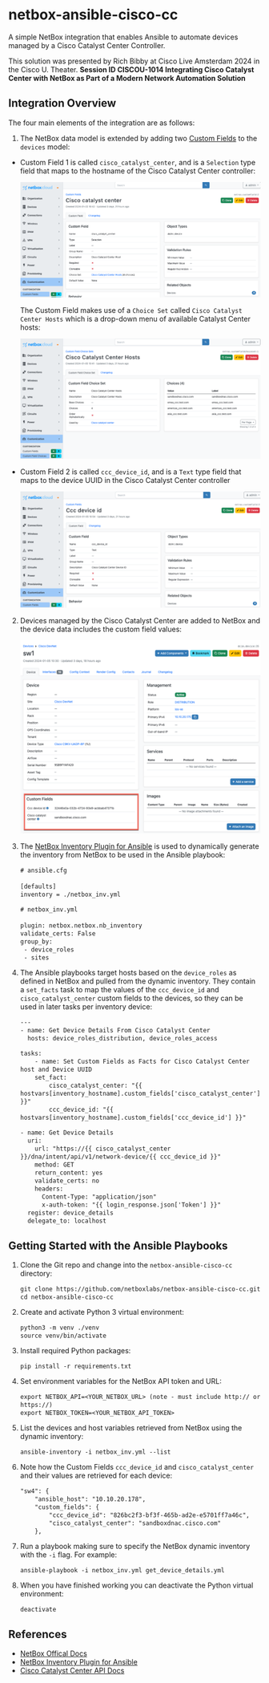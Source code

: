 # netbox-ansible-cisco-cc

A simple NetBox integration that enables Ansible to automate devices managed by a Cisco Catalyst Center Controller.

This solution was presented by Rich Bibby at Cisco Live Amsterdam 2024 in the Cisco U. Theater. **Session ID CISCOU-1014 Integrating Cisco Catalyst Center with NetBox as Part of a Modern Network Automation Solution**



## Integration Overview

The four main elements of the integration are as follows:

1. The NetBox data model is extended by adding two [Custom Fields](https://docs.netbox.dev/en/stable/customization/custom-fields/) to the `devices` model:

- Custom Field 1 is called `cisco_catalyst_center`, and is a `Selection` type field that maps to the hostname of the Cisco Catalyst Center controller:

  ![custom field](images/ccc_netbox_cf_1.png)

  The Custom Field makes use of a `Choice Set` called `Cisco Catalyst Center Hosts` which is a drop-down menu of available Catalyst Center hosts:

  ![choice set](images/ccc_cf_choice_set.png)

- Custom Field 2 is called `ccc_device_id`, and is a `Text` type field that maps to the device UUID in the Cisco Catalyst Center controller

  ![device ID](images/ccc_netbox_cf_2.png)

2. Devices managed by the Cisco Catalyst Center are added to NetBox and the device data includes the custom field values:

   ![netbox device](images/ccc_netbox_device_details.png)

3. The [NetBox Inventory Plugin for Ansible](https://docs.ansible.com/ansible/latest/collections/netbox/netbox/nb_inventory_inventory.html) is used to dynamically generate the inventory from NetBox to be used in the Ansible playbook:

    ```
    # ansible.cfg

    [defaults]
    inventory = ./netbox_inv.yml
    ```

    ```
    # netbox_inv.yml

    plugin: netbox.netbox.nb_inventory
    validate_certs: False
    group_by: 
     - device_roles
     - sites
    ```

4. The Ansible playbooks target hosts based on the `device_roles` as defined in NetBox and pulled from the dynamic inventory. They contain a `set_facts` task to map the values of the `ccc_device_id` and `cisco_catalyst_center` custom fields to the devices, so they can be used in later tasks per inventory device:

    ```
    ---
    - name: Get Device Details From Cisco Catalyst Center
      hosts: device_roles_distribution, device_roles_access
    ```

    ```
    tasks:
        - name: Set Custom Fields as Facts for Cisco Catalyst Center host and Device UUID
        set_fact:
            cisco_catalyst_center: "{{ hostvars[inventory_hostname].custom_fields['cisco_catalyst_center'] }}"
            ccc_device_id: "{{ hostvars[inventory_hostname].custom_fields['ccc_device_id'] }}"
    ```

    ```
    - name: Get Device Details
      uri:
        url: "https://{{ cisco_catalyst_center }}/dna/intent/api/v1/network-device/{{ ccc_device_id }}"
        method: GET
        return_content: yes
        validate_certs: no
        headers:
          Content-Type: "application/json"
          x-auth-token: "{{ login_response.json['Token'] }}"
      register: device_details
      delegate_to: localhost
    ``` 

## Getting Started with the Ansible Playbooks

1. Clone the Git repo and change into the `netbox-ansible-cisco-cc` directory:
    ```
    git clone https://github.com/netboxlabs/netbox-ansible-cisco-cc.git
    cd netbox-ansible-cisco-cc
    ```
2. Create and activate Python 3 virtual environment:
    ```
    python3 -m venv ./venv
    source venv/bin/activate
    ```
3. Install required Python packages:
    ```
    pip install -r requirements.txt
    ```
4. Set environment variables for the NetBox API token and URL:
    ```
    export NETBOX_API=<YOUR_NETBOX_URL> (note - must include http:// or https://) 
    export NETBOX_TOKEN=<YOUR_NETBOX_API_TOKEN>
    ```
5. List the devices and host variables retrieved from NetBox using the dynamic inventory:
    ```
    ansible-inventory -i netbox_inv.yml --list
    ```
6. Note how the Custom Fields `ccc_device_id` and `cisco_catalyst_center` and their values are retrieved for each device:
    ```
    "sw4": {
        "ansible_host": "10.10.20.178",
        "custom_fields": {
            "ccc_device_id": "826bc2f3-bf3f-465b-ad2e-e5701ff7a46c",
            "cisco_catalyst_center": "sandboxdnac.cisco.com"
        },
    ```
7. Run a playbook making sure to specify the NetBox dynamic inventory with the `-i` flag. For example:
    ```
    ansible-playbook -i netbox_inv.yml get_device_details.yml
    ```
8. When you have finished working you can deactivate the Python virtual environment:
    ```
    deactivate
    ```

## References
- [NetBox Offical Docs](https://docs.netbox.dev/en/stable/)
- [NetBox Inventory Plugin for Ansible](https://docs.ansible.com/ansible/latest/collections/netbox/netbox/nb_inventory_inventory.html)
- [Cisco Catalyst Center API Docs](https://developer.cisco.com/docs/dna-center/2-3-7/)